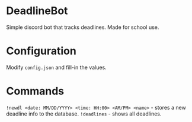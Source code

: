 # DeadlineBot
Simple discord bot that tracks deadlines. Made for school use.

# Configuration
Modify `config.json` and fill-in the values.

# Commands
`!newdl <date: MM/DD/YYYY> <time: HH:00> <AM/PM> <name>` - stores a new deadline info to the database.
`!deadlines` - shows all deadlines.
